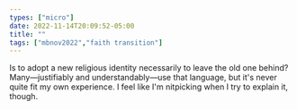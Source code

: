 ```yaml
---
types: ["micro"]
date: 2022-11-14T20:09:52-05:00
title: ""
tags: ["mbnov2022","faith transition"]
---
```

Is to adopt a new religious identity necessarily to leave the old one behind? Many—justifiably and understandably—use that language, but it's never quite fit my own experience. I feel like I'm nitpicking when I try to explain it, though.
